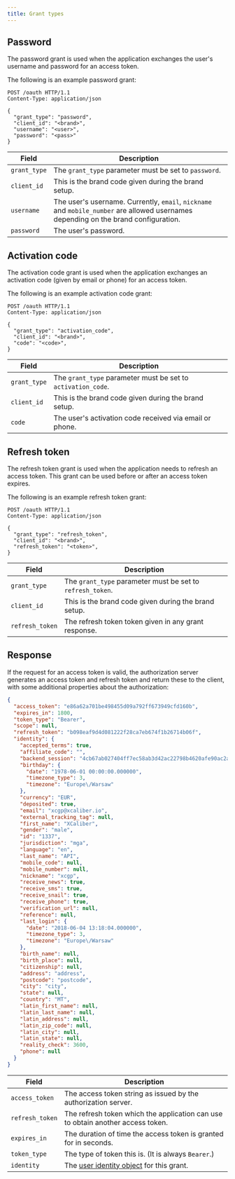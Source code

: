 ```yaml
---
title: Grant types
---
```


## Password
The password grant is used when the application exchanges the user's username and password for an access token.

The following is an example password grant:

```http
POST /oauth HTTP/1.1
Content-Type: application/json

{
  "grant_type": "password",
  "client_id": "<brand>",
  "username": "<user>",
  "password": "<pass>"
}
```

Field        | Description
------------ | -----------
`grant_type` | The `grant_type` parameter must be set to `password`.
`client_id`  | This is the brand code given during the brand setup.
`username`   | The user's username. Currently, `email`, `nickname` and `mobile_number` are allowed usernames depending on the brand configuration.
`password`   | The user's password.

## Activation code
The activation code grant is used when the application exchanges an activation code (given by email or phone) for an access token.

The following is an example activation code grant:

```http
POST /oauth HTTP/1.1
Content-Type: application/json

{
  "grant_type": "activation_code",
  "client_id": "<brand>",
  "code": "<code>",
}
```

Field        | Description
------------ | -----------
`grant_type` | The `grant_type` parameter must be set to `activation_code`.
`client_id`  | This is the brand code given during the brand setup.
`code`       | The user's activation code received via email or phone.

## Refresh token
The refresh token grant is used when the application needs to refresh an access token. This grant can be used before or after an access token expires.

The following is an example refresh token grant:

```http
POST /oauth HTTP/1.1
Content-Type: application/json

{
  "grant_type": "refresh_token",
  "client_id": "<brand>",
  "refresh_token": "<token>",
}
```

Field           | Description
--------------- | -----------
`grant_type`    | The `grant_type` parameter must be set to `refresh_token`.
`client_id`     | This is the brand code given during the brand setup.
`refresh_token` | The refresh token token given in any grant response.

## Response
If the request for an access token is valid, the authorization server generates an access token and refresh token and return these to the client, with some additional properties about the authorization:

```json
{
  "access_token": "e86a62a701be498455d09a792ff673949cfd160b",
  "expires_in": 1800,
  "token_type": "Bearer",
  "scope": null,
  "refresh_token": "b098eaf9d4d081222f28ca7eb674f1b26714b06f",
  "identity": {
    "accepted_terms": true,
    "affiliate_code": "",
    "backend_session": "4cb67ab027404ff7ec58ab3d42ac22798b4620afe90ac2a5897e2cf9bc083d4a",
    "birthday": {
      "date": "1978-06-01 00:00:00.000000",
      "timezone_type": 3,
      "timezone": "Europe\/Warsaw"
    },
    "currency": "EUR",
    "deposited": true,
    "email": "xcgp@xcaliber.io",
    "external_tracking_tag": null,
    "first_name": "XCaliber",
    "gender": "male",
    "id": "1337",
    "jurisdiction": "mga",
    "language": "en",
    "last_name": "API",
    "mobile_code": null,
    "mobile_number": null,
    "nickname": "xcgp",
    "receive_news": true,
    "receive_sms": true,
    "receive_snail": true,
    "receive_phone": true,
    "verification_url": null,
    "reference": null,
    "last_login": {
      "date": "2018-06-04 13:18:04.000000",
      "timezone_type": 3,
      "timezone": "Europe\/Warsaw"
    },
    "birth_name": null,
    "birth_place": null,
    "citizenship": null,
    "address": "address",
    "postcode": "postcode",
    "city": "city",
    "state": null,
    "country": "MT",
    "latin_first_name": null,
    "latin_last_name": null,
    "latin_address": null,
    "latin_zip_code": null,
    "latin_city": null,
    "latin_state": null,
    "reality_check": 3600,
    "phone": null
  }
}
```

Field           | Description
--------------- | -----------
`access_token`  | The access token string as issued by the authorization server.
`refresh_token` | The refresh token which the application can use to obtain another access token.
`expires_in`    | The duration of time the access token is granted for in seconds.
`token_type`    | The type of token this is. (It is always `Bearer`.)
`identity`      | The [user identity object](TODO) for this grant.
